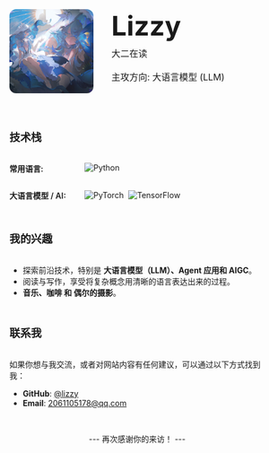 <!-- 
  VitePress 允许在 Markdown 文件中直接使用 HTML 和 Vue 组件。
  我们用 HTML 和 CSS 来构建一个自定义的布局。
-->

<!-- 1. 样式定义 (CSS) -->
<style>
/* 页面整体居中，并设置最大宽度 */
.custom-layout {
  max-width: 800px;
  margin: 0 auto;
  padding: 2rem 1.5rem;
  font-family: -apple-system, BlinkMacSystemFont, 'Segoe UI', Roboto, Oxygen, Ubuntu, Cantarell, 'Open Sans', 'Helvetica Neue', sans-serif;
}

/* 顶部个人信息区域 */
.profile-section {
  display: flex;
  align-items: center;
  gap: 2rem; /* 头像和文字的间距 */
  margin-bottom: 4rem;
}

/* 头像样式 (已设为圆角方形) */
.profile-avatar {
  width: 150px;
  height: 150px;
  border-radius: 12px;
  object-fit: cover;
  border: 3px solid var(--vp-c-brand-1);
}

/* 个人信息文本区域 */
.profile-info h1 {
  font-size: 3rem;
  font-weight: 700;
  margin: 0;
  border-bottom: none;
}
.profile-info p {
  color: var(--vp-c-text-2);
  font-size: 1rem;
  line-height: 1.6;
  margin-top: 0.5rem;
}

/* 各个内容区块的标题样式 */
.content-section h2 {
  font-size: 1.2rem;
  font-weight: 600;
  color: var(--vp-c-text-2);
  margin-top: 3rem;
  margin-bottom: 1.5rem;
  border-bottom: 1px solid var(--vp-c-divider);
  padding-bottom: 0.5rem;
}
.content-section p, .content-section ul {
  color: var(--vp-c-text-1);
}
.content-section ul {
  padding-left: 1.5rem;
}

/* 技术栈分类样式 */
.skill-category {
  margin-bottom: 1.5rem;
}
.skill-category strong {
  display: inline-block;
  /* 调整标签宽度以适应新标签 */
  width: 130px; 
  font-weight: 600;
}
.tech-icons {
  display: inline-flex;
  gap: 0.5rem;
  vertical-align: middle;
}
.tech-icons img {
  height: 24px;
}
:root.dark .tech-icons img {
  filter: brightness(1.2);
}
</style>

<!-- 2. 页面内容 (HTML) -->
<div class="custom-layout">

  <!-- 顶部个人信息 -->
  <div class="profile-section">
    <!-- 头像 -->
    <!-- 记得把你的 logo 图片放到 public 文件夹下 -->
    <img src="/logo.png" alt="Lizzy的头像" class="profile-avatar">
<!-- 个人介绍 -->

<div class="profile-info">
  <h1>Lizzy</h1>
  <p>大二在读</p>
  <p>主攻方向: 大语言模型 (LLM)</p>
</div>

  </div>

  <!-- 技术栈部分 -->
  <div class="content-section">
    <h2>技术栈</h2>
<div class="skill-category">
  <strong>常用语言:</strong>
  <span class="tech-icons">
    <img src="https://img.shields.io/badge/Python-3776AB?style=for-the-badge&logo=python&logoColor=white" alt="Python">
  </span>
</div>

<div class="skill-category">
  <strong>大语言模型 / AI:</strong>
  <span class="tech-icons">
    <!-- 这里为你预置了几个常用图标，你可以继续添加 -->
    <img src="https://img.shields.io/badge/PyTorch-EE4C2C?style=for-the-badge&logo=pytorch&logoColor=white" alt="PyTorch">
    <img src="https://img.shields.io/badge/TensorFlow-FF6F00?style=for-the-badge&logo=tensorflow&logoColor=white" alt="TensorFlow">

  </span>
</div>


  </div>

  <!-- 我的兴趣 -->
  <div class="content-section">
    <h2>我的兴趣</h2>
    <ul>
      <li>探索前沿技术，特别是 <strong>大语言模型（LLM）、Agent 应用和 AIGC</strong>。</li>
      <li>阅读与写作，享受将复杂概念用清晰的语言表达出来的过程。</li>
      <li><strong>音乐、咖啡 和 偶尔的摄影</strong>。</li>
    </ul>
  </div>

  <!-- 联系我 -->
  <div class="content-section">
    <h2>联系我</h2>
    <p>如果你想与我交流，或者对网站内容有任何建议，可以通过以下方式找到我：</p>
    <ul>
      <li><strong>GitHub</strong>: <a href="https://github.com/lishiyu2006" target="_blank">@lizzy</a></li>
      <li><strong>Email</strong>: <a href="mailto:2061105178@qq.com">2061105178@qq.com</a></li>
    </ul>
  </div>

  <br>
  <p style="text-align: center; color: var(--vp-c-text-2);">--- 再次感谢你的来访！ ---</p>

</div>